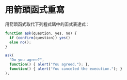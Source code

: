 
# 用箭頭函式重寫 

用箭頭函式取代下列程式碼中的函式表達式：

```js run
function ask(question, yes, no) {
  if (confirm(question)) yes()
  else no();
}

ask(
  "Do you agree?",
  function() { alert("You agreed."); },
  function() { alert("You canceled the execution."); }
);
```
